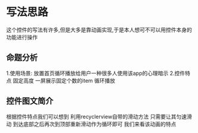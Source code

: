 # 写法思路
这个控件的写法有许多,但是大多是靠动画实现,于是本人想可不可以用控件本身的功能进行操作
## 命题分析
1.使用场景:
  放置首页循环播放给用户一种很多人使用该app的心理暗示
2.控件特点
  固定高度
  一屏展示固定个数的item
  循环播放
## 控件图文简介
 根据控件特点我们可以想到 利用recyclerview自带的滑动方法 只需要让其匀速滑动 到达底部之后再次到顶部重新滑动作为循环即可
 我们来看该动画的特点
